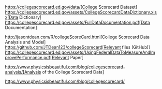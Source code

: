 https://collegescorecard.ed.gov/data/[College Scorecard Dataset]
https://collegescorecard.ed.gov/assets/CollegeScorecardDataDictionary.xlsx[Data Dictionary]
https://collegescorecard.ed.gov/assets/FullDataDocumentation.pdf[Data Documentation]


http://jasontdean.com/R/collegeScoreCard.html[College Scorecard Data Analysis and Model]
https://github.com/JTDean123/collegeScorecard[Relevant files (GitHub)]
https://collegescorecard.ed.gov/assets/UsingFederalDataToMeasureAndImprovePerformance.pdf[Relevant Paper]


https://www.physicsisbeautiful.com/blog/collegescorecard-analysis/[Analysis of the College Scorecard Data]


https://www.physicsisbeautiful.com/blog/collegescorecard/
